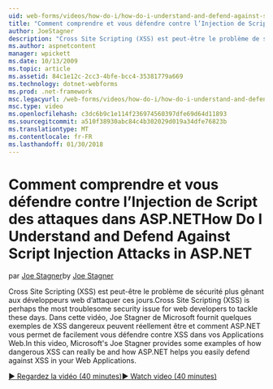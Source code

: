 ```yaml
---
uid: web-forms/videos/how-do-i/how-do-i-understand-and-defend-against-script-injection-attacks-in-aspnet
title: "Comment comprendre et vous défendre contre l’Injection de Script des attaques dans ASP.NET | Documents Microsoft"
author: JoeStagner
description: "Cross Site Scripting (XSS) est peut-être le problème de sécurité plus gênant aux développeurs web d’attaquer ces jours. Dans cette vidéo, Joe Stagner de Microsoft pro..."
ms.author: aspnetcontent
manager: wpickett
ms.date: 10/13/2009
ms.topic: article
ms.assetid: 84c1e12c-2cc3-4bfe-bcc4-35381779a669
ms.technology: dotnet-webforms
ms.prod: .net-framework
msc.legacyurl: /web-forms/videos/how-do-i/how-do-i-understand-and-defend-against-script-injection-attacks-in-aspnet
msc.type: video
ms.openlocfilehash: c3dc6b9c1e114f236974560397dfe69d64d11893
ms.sourcegitcommit: a510f38930abc84c4b302029d019a34dfe76823b
ms.translationtype: MT
ms.contentlocale: fr-FR
ms.lasthandoff: 01/30/2018
---
```

<a name="how-do-i-understand-and-defend-against-script-injection-attacks-in-aspnet"></a><span data-ttu-id="5cccf-104">Comment comprendre et vous défendre contre l’Injection de Script des attaques dans ASP.NET</span><span class="sxs-lookup"><span data-stu-id="5cccf-104">How Do I Understand and Defend Against Script Injection Attacks in ASP.NET</span></span>
====================
<span data-ttu-id="5cccf-105">par [Joe Stagner](https://github.com/JoeStagner)</span><span class="sxs-lookup"><span data-stu-id="5cccf-105">by [Joe Stagner](https://github.com/JoeStagner)</span></span>

<span data-ttu-id="5cccf-106">Cross Site Scripting (XSS) est peut-être le problème de sécurité plus gênant aux développeurs web d’attaquer ces jours.</span><span class="sxs-lookup"><span data-stu-id="5cccf-106">Cross Site Scripting (XSS) is perhaps the most troublesome security issue for web developers to tackle these days.</span></span> <span data-ttu-id="5cccf-107">Dans cette vidéo, Joe Stagner de Microsoft fournit quelques exemples de XSS dangereux peuvent réellement être et comment ASP.NET vous permet de facilement vous défendre contre XSS dans vos Applications Web.</span><span class="sxs-lookup"><span data-stu-id="5cccf-107">In this video, Microsoft's Joe Stagner provides some examples of how dangerous XSS can really be and how ASP.NET helps you easily defend against XSS in your Web Applications.</span></span>

[<span data-ttu-id="5cccf-108">&#9654; Regardez la vidéo (40 minutes)</span><span class="sxs-lookup"><span data-stu-id="5cccf-108">&#9654; Watch video (40 minutes)</span></span>](https://channel9.msdn.com/Blogs/ASP-NET-Site-Videos/how-do-i-understand-and-defend-against-script-injection-attacks-in-aspnet)
